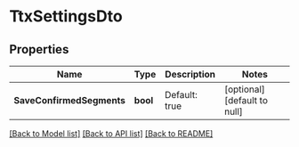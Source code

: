 # TtxSettingsDto

## Properties
Name | Type | Description | Notes
------------ | ------------- | ------------- | -------------
**SaveConfirmedSegments** | **bool** | Default: true | [optional] [default to null]

[[Back to Model list]](../README.md#documentation-for-models) [[Back to API list]](../README.md#documentation-for-api-endpoints) [[Back to README]](../README.md)


